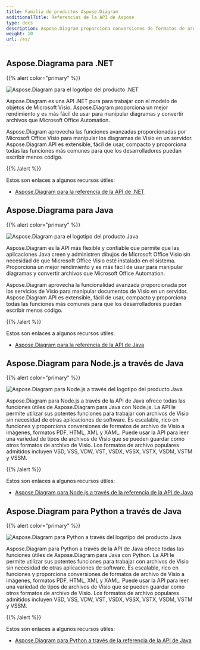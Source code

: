 ```yaml
---
title: Familia de productos Aspose.Diagram
additionalTitle: Referencias de la API de Aspose
type: docs
description: Aspose.Diagram proporciona conversiones de formatos de archivo de Visio a imágenes, formatos PDF, HTML, XML y XAML. Los formatos de archivo populares admitidos incluyen VSD, VSS, VDW, VST, VSDX, VSSX, VSTX, VSDM, VSTM y VSSM.
weight: 10
url: /es/
---
```

## Aspose.Diagrama para .NET

{{% alert color="primary" %}} 

![Aspose.Diagram para el logotipo del producto .NET](../home_1.png)


Aspose.Diagram es una API .NET pura para trabajar con el modelo de objetos de Microsoft Visio. Aspose.Diagram proporciona un mejor rendimiento y es más fácil de usar para manipular diagramas y convertir archivos que Microsoft Office Automation.

Aspose.Diagram aprovecha las funciones avanzadas proporcionadas por Microsoft Office Visio para manipular los diagramas de Visio en un servidor. Aspose.Diagram API es extensible, fácil de usar, compacto y proporciona todas las funciones más comunes para que los desarrolladores puedan escribir menos código.

{{% /alert %}} 

Estos son enlaces a algunos recursos útiles:
- [Aspose.Diagram para la referencia de la API de .NET](/diagram/es/net/)

## Aspose.Diagrama para Java

{{% alert color="primary" %}} 

![Aspose.Diagram para el logotipo del producto Java](../home_2.png)

Aspose.Diagram es la API más flexible y confiable que permite que las aplicaciones Java creen y administren dibujos de Microsoft Office Visio sin necesidad de que Microsoft Office Visio esté instalado en el sistema. Proporciona un mejor rendimiento y es más fácil de usar para manipular diagramas y convertir archivos que Microsoft Office Automation.

Aspose.Diagram aprovecha la funcionalidad avanzada proporcionada por los servicios de Visio para manipular documentos de Visio en un servidor. Aspose.Diagram API es extensible, fácil de usar, compacto y proporciona todas las funciones más comunes para que los desarrolladores puedan escribir menos código.

{{% /alert %}} 

Estos son enlaces a algunos recursos útiles:
- [Aspose.Diagram para la referencia de la API de Java](/diagram/java/)

## Aspose.Diagram para Node.js a través de Java

{{% alert color="primary" %}} 

![Aspose.Diagram para Node.js a través del logotipo del producto Java](../home_3.png)

Aspose.Diagram para Node.js a través de la API de Java ofrece todas las funciones útiles de Aspose.Diagram para Java con Node.js. La API le permite utilizar sus potentes funciones para trabajar con archivos de Visio sin necesidad de otras aplicaciones de software. Es escalable, rico en funciones y proporciona conversiones de formatos de archivo de Visio a imágenes, formatos PDF, HTML, XML y XAML. Puede usar la API para leer una variedad de tipos de archivos de Visio que se pueden guardar como otros formatos de archivo de Visio. Los formatos de archivo populares admitidos incluyen VSD, VSS, VDW, VST, VSDX, VSSX, VSTX, VSDM, VSTM y VSSM.

{{% /alert %}} 

Estos son enlaces a algunos recursos útiles:

- [Aspose.Diagram para Node.js a través de la referencia de la API de Java](/diagram/nodejs/)

## Aspose.Diagram para Python a través de Java

{{% alert color="primary" %}} 

![Aspose.Diagram para Python a través del logotipo del producto Java](../home_4.png)

Aspose.Diagram para Python a través de la API de Java ofrece todas las funciones útiles de Aspose.Diagram para Java con Python. La API le permite utilizar sus potentes funciones para trabajar con archivos de Visio sin necesidad de otras aplicaciones de software. Es escalable, rico en funciones y proporciona conversiones de formatos de archivo de Visio a imágenes, formatos PDF, HTML, XML y XAML. Puede usar la API para leer una variedad de tipos de archivos de Visio que se pueden guardar como otros formatos de archivo de Visio. Los formatos de archivo populares admitidos incluyen VSD, VSS, VDW, VST, VSDX, VSSX, VSTX, VSDM, VSTM y VSSM.

{{% /alert %}} 

Estos son enlaces a algunos recursos útiles:
- [Aspose.Diagram para Python a través de la referencia de la API de Java](/diagram/python-java/) 
